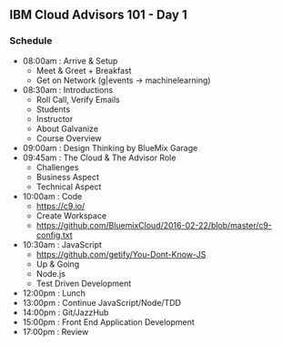 ## IBM Cloud Advisors 101 - Day 1

### Schedule

- 08:00am : Arrive & Setup
  - Meet & Greet + Breakfast
  - Get on Network (g|events -> machinelearning)
- 08:30am : Introductions
  - Roll Call, Verify Emails
  - Students
  - Instructor
  - About Galvanize
  - Course Overview
- 09:00am : Design Thinking by BlueMix Garage
- 09:45am : The Cloud & The Advisor Role
  - Challenges
  - Business Aspect
  - Technical Aspect
- 10:00am : Code
  - https://c9.io/
  - Create Workspace
  - https://github.com/BluemixCloud/2016-02-22/blob/master/c9-config.txt
- 10:30am : JavaScript
  - https://github.com/getify/You-Dont-Know-JS
  - Up & Going
  - Node.js
  - Test Driven Development
- 12:00pm : Lunch
- 13:00pm : Continue JavaScript/Node/TDD
- 14:00pm : Git/JazzHub
- 15:00pm : Front End Application Development
- 17:00pm : Review
